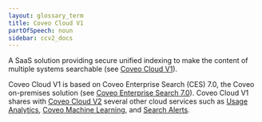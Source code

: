 ```yaml
---
layout: glossary_term
title: Coveo Cloud V1
partOfSpeech: noun
sidebar: ccv2_docs
---
```


A SaaS solution providing secure unified indexing to make the content of multiple systems searchable (see [Coveo Cloud V1](http://www.coveo.com/go?dest=cloudhelp&lcid=9&context=76)).

Coveo Cloud V1 is based on Coveo Enterprise Search (CES) 7.0, the Coveo on-premises solution (see [Coveo Enterprise Search 7.0](http://www.coveo.com/go?dest=adminhelp70&lcid=9&context=4154)). Coveo Cloud V1 shares with [Coveo Cloud V2](coveo-cloud-v2.md) several other cloud services such as [Usage Analytics](usage-analytics.md), [Coveo Machine Learning](coveo-maching-learning.md), and [Search Alerts](search-alerts.md). 
 